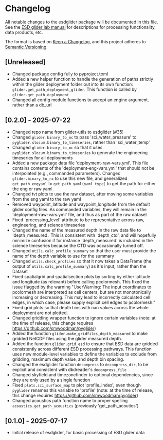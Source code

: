 # Changelog

All notable changes to the esdglider package will be documented in this file. See the [ESD glider lab manual](https://swfsc.github.io/glider-lab-manual/content/glider-data.html) for descriptions for processing functionality, data products, etc.

The format is based on [Keep a Changelog](https://keepachangelog.com/en/1.0.0/),
and this project adheres to [Semantic Versioning](https://semver.org/spec/v2.0.0.html).

## [Unreleased]

- Changed package config fully to pyproject.toml
- Added a new helper function to handle the generation of paths strictly within the glider deployment folder out into its own function: `glider.get_path_deployment_glider`. This function is called by `glider.get_path_deployment`
- Changed all config module functions to accept an engine argument, rather than a db_url


## [0.2.0] - 2025-07-22
- Changed repo name from glider-utils to esdglider (#35)
- Changed `glider.binary_to_nc` to pass 'sci_water_pressure' to `pyglider.slocum.binary_to_timeseries`, rather than 'sci_water_temp'
- Changed `glider.binary_to_nc` so that it uses `pyglider.slocum.binary_to_timeseries` to generate the engineering timeseries for all deployments
- Added a new package data file 'deployment-raw-vars.yml'. This file contains contents of the 'deployment-eng-vars.yml' that should not be interpolated (e.g., commanded parameters). Changed `glider.binary_to_nc` to use this new file, and generalized `get_path_engyaml` to `get_path_yaml(yaml_type)` to get the path for either the eng or raw yaml.
- Changed tvt plots to use the raw dataset, after moving some variables from the eng yaml to the raw yaml
- Removed waypoint_latitude and waypoint_longitude from the default glider config files. As commanded variables, they will remain in the 'deployment-raw-vars.yml' file, and thus as part of the raw dataset
- Fixed 'processing_level' attribute to be representative across raw, engineering, and science timeseries
- Changed the name of the measured depth in the raw data file to 'depth_measured'. This is consistent with 'depth_ctd', and will hopefully minimize confusion if for instance 'depth_measured' is included in the science timeseries because the CTD was occasionally turned off.
- Changed `utils.calc_profile_summary` so that the user must provide the name of the depth variable to use for the summary
- Changed `utils.check_profiles` so that it now takes a DataFrame (the output of `utils.calc_profile_summary`) as it's input, rather than the Dataset
- Fixed spatialgrid and spatialsection plots by sorting by either latitude and longitude (as relevant) before calling pcolormesh. This fixed the issue flagged by the warning "UserWarning: The input coordinates to pcolormesh are interpreted as cell centers, but are not monotonically increasing or decreasing. This may lead to incorrectly calculated cell edges, in which case, please supply explicit cell edges to pcolormesh."
- Fixed grid plots so that depth bins with nan values across the whole deployment are not plotted.
- Changed gridding wrapper function to ignore certain variables (note: at the time of release, this change requires https://github.com/smwoodman/pyglider)
- Added the function `glider.make_gridfiles_depth_measured` to make gridded NetCDF files using the glider measured depth.
- Added the function `glider.grid_esd` to ensure that ESD data are gridded consistently across different ESD processing pathways. This function uses new module-level variables to define the variables to exclude from gridding, maximum depth value, and depth bin spacing.
- Changed the esdglider function `decompress` to `decompress_dir`, to be explicit and consistent with dbdreader's `decompress_file`
- Changed skyfield and timezonefinder to optional dependencies, since they are only used by a single function
- Fixed `plots.sci_surface_map` to plot 'profile_index', even though `pyglider` renames this variable to 'profile' (note: at the time of release, this change requires https://github.com/smwoodman/pyglider)
- Changed acoustics path function name to proper spelling `acoustics.get_path_acoustics` (previously 'get_path_acoutics')


## [0.1.0] - 2025-07-17

- Initial release of esdglider, for basic processing of ESD glider data
